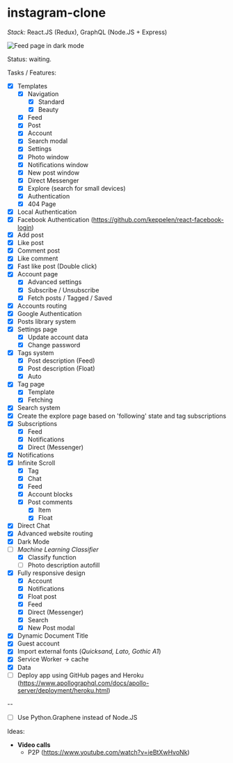 # instagram-clone
_Stack:_ React.JS (Redux), GraphQL (Node.JS + Express)

![Feed page in dark mode](http://i.piccy.info/i9/f239e872cefb5106a9045ac40265ea26/1551731810/109085/1292922/Screenshot_2019_03_03_at_21_20_28.jpg)

Status: waiting.

Tasks / Features:
- [x] Templates
  - [x] Navigation
    - [x] Standard
    - [x] Beauty
  - [x] Feed
  - [x] Post
  - [x] Account
  - [x] Search modal
  - [x] Settings
  - [x] Photo window
  - [x] Notifications window
  - [x] New post window
  - [x] Direct Messenger
  - [x] Explore (search for small devices)
  - [x] Authentication
  - [x] 404 Page
- [x] Local Authentication
- [x] Facebook Authentication (https://github.com/keppelen/react-facebook-login)
- [x] Add post
- [x] Like post
- [x] Comment post
- [x] Like comment
- [x] Fast like post (Double click)
- [x] Account page
  - [x] Advanced settings
  - [x] Subscribe / Unsubscribe
  - [x] Fetch posts / Tagged / Saved
- [x] Accounts routing
- [x] Google Authentication
- [x] Posts library system
- [x] Settings page
  - [x] Update account data
  - [x] Change password
- [x] Tags system
     - [x] Post description (Feed)
     - [x] Post description (Float)
   - [x] Auto
- [x] Tag page
  - [x] Template
  - [x] Fetching
- [x] Search system
- [x] Create the explore page based on 'following' state and tag subscriptions
- [x] Subscriptions
   - [x] Feed
   - [x] Notifications
   - [x] Direct (Messenger)
- [x] Notifications
- [x] Infinite Scroll
   - [x] Tag
   - [x] Chat
   - [x] Feed
   - [x] Account blocks
   - [x] Post comments
     - [x] Item
     - [x] Float
- [x] Direct Chat
- [x] Advanced website routing
- [x] Dark Mode
- [ ] _Machine Learning Classifier_
  - [x] Classify function
  - [ ] Photo description autofill
- [x] Fully responsive design
  - [x] Account
  - [x] Notifications
  - [x] Float post
  - [x] Feed
  - [x] Direct (Messenger)
  - [x] Search
  - [x] New Post modal
- [x] Dynamic Document Title
- [x] Guest account
- [x] Import external fonts (_Quicksand, Lato, Gothic A1_)
- [x] Service Worker -> cache
- [x] Data
- [ ] Deploy app using GitHub pages and Heroku (https://www.apollographql.com/docs/apollo-server/deployment/heroku.html)

--
- [ ] Use Python.Graphene instead of Node.JS

Ideas:
- **Video calls**
  - P2P (https://www.youtube.com/watch?v=ieBtXwHvoNk)


